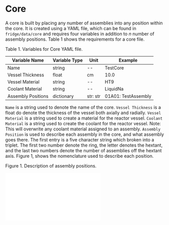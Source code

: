 # Core

A core is built by placing any number of assemblies into any position within the core.
It is created using a YAML file, which can be found in `fridge/data/core` and requires four variables in addition to $n$ number of assembly positions.
Table 1 shows the requirements for a core file.

Table 1. Variables for Core YAML file.

|Variable Name   | Variable Type | Unit | Example|
|----------------|---------------|------|--------|
|Name  | string | -- | TestCore|
|Vessel Thickness | float | cm | 10.0|
|Vessel Material | string | -- | HT9|
|Coolant Material | string | -- | LiquidNa|
|Assembly Positions | dictionary | str: str | 01A01: TestAssembly|

`Name` is a string used to denote the name of the core.
`Vessel Thickness` is a float do denote the thickness of the vessel both axially and radially. 
`Vessel Material` is a string used to create a material for the reactor vessel. 
`Coolant Material` is a string used to create the coolant for the reactor vessel. 
Note: This will overwrite any coolant material assigned to an assembly. 
`Assembly Position` is used to describe each assembly in the core, and what assembly goes there. 
The first entry is a five character string which broken into a triplet. 
The first two number denote the ring, the letter denotes the hextant, and the last two numbers denote the number of assemblies off the hextant axis. 
Figure 1, shows the nomenclature used to describe each position.

Figure 1. Description of assembly positions.

![Core](FullCore.pdf)